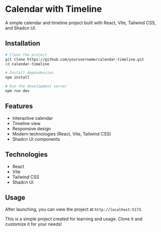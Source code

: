 # Calendar with Timeline

A simple calendar and timeline project built with React, Vite, Tailwind CSS, and Shadcn UI.

## Installation

```bash
# Clone the project
git clone https://github.com/yourusername/calendar-timeline.git
cd calendar-timeline

# Install dependencies
npm install

# Run the development server
npm run dev
```

## Features

- Interactive calendar
- Timeline view
- Responsive design
- Modern technologies (React, Vite, Tailwind CSS)
- Shadcn UI components

## Technologies

- React
- Vite
- Tailwind CSS
- Shadcn UI

## Usage

After launching, you can view the project at `http://localhost:5173`.

This is a simple project created for learning and usage. Clone it and customize it for your needs!